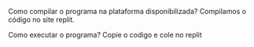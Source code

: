 Como compilar o programa na plataforma disponibilizada?
Compilamos o código no site replit.

Como executar o programa?
Copie o codigo e cole no replit
